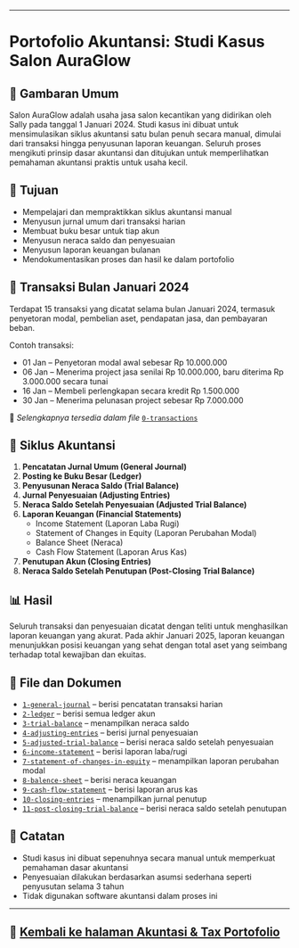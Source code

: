 <!--
# 💇‍♀️ Salon Cantik – Accounting Case Study

## 📌 Case Overview
**Salon Cantik** is a small business engaged in beauty services, established by Sally on January 1st, 2017. This case study was created to demonstrate my understanding of the accounting cycle through a simple simulation, covering:

- General Journal
- Ledger
- Unadjusted Trial Balance
- Adjusting Entries
- Adjusted Trial Balance
- Income Statement
- Statement of Change in Equity
- Balance Sheet

## 🧾 Objective
This case aims to simulate the basic accounting process of a small service business using manual methods. The purpose is to:

- Practice transaction recording
- Generate financial reports
- Show understanding of fundamental accounting principles

## 📅 January 2017 Transactions
A total of 15 transactions including:
- Initial capital injection
- Equipment and supplies purchase
- Revenue from services (cash and credit)
- Expense payments
- Private withdrawals (prive)
- Accounts receivable and payable

📄 *Full list of transactions available in* `1-journal-entries.xlsx`

## 📘 Accounting Cycle
1. **General Journal**  
   Recording daily financial transactions in the journal format (Date, Account, Debit, Credit).

2. **Ledger**  
   Posting each transaction to its respective account to calculate ending balances.

3. **Trial Balance**  
   Listing the ending balance of each account to verify that total debits equal total credits.

4. **Adjusting Entries**  
   Monthly adjustments for prepaid rent and receivables/payables.

5. **Income Statement**  
   Calculating profit or loss for January 2017 based on revenue and expenses.

6. **Balance Sheet**  
   Presenting assets, liabilities, and owner’s equity at the end of the month.

## 📈 Results

### ✔️ Net Income  
**Rp 11,483,333**

### 📊 Key Accounts Preview
| Account             | Amount        |
|---------------------|---------------|
| Cash                | Rp 16,450,000 |
| Service Revenue     | Rp 19,400,000 |
| Salaries Expense    | Rp 300,000    |
| Supplies Expense    | Rp 266,667    |
| Owner's Drawing     | Rp 150,000    |

> 🔢 Full details available in `5-income-statement.pdf` and `6-balance-sheet.pdf`

## 📁 Files Included
| File Name                   | Description                          |
|----------------------------|--------------------------------------|
| 1-journal-entries.xlsx      | General journal of all transactions  |
| 2-ledger.xlsx               | Ledger per account                   |
| 3-trial-balance.xlsx        | Trial Balance                        |
| 4-adjusting-entries.xlsx    | Monthly adjusting entries            |
| 5-income-statement.pdf      | Income statement for January         |
| 6-balance-sheet.pdf         | Balance Sheet per January 31, 2017   |

## ✍️ Personal Note
This is a self-initiated project to showcase my accounting practice and learning journey. All calculations and reporting were done manually to strengthen my understanding of the accounting process, even without a formal background in accounting.

---

🔗 **Connect with me on LinkedIn**  
*Feel free to reach out if you’d like to discuss accounting, finance, or administration!*

-->

<!--
# Studi Kasus Akuntansi – Salon AuraGlow

Repositori ini berisi simulasi lengkap dari siklus akuntansi  untuk usaha fiktif bernama **Salon AuraGlow**. Studi kasus ini dibuat untuk memperkuat pemahaman tentang proses akuntansi mulai dari pencatatan transaksi hingga penyusunan laporan keuangan.

## 🎯 Tujuan

- Mensimulasikan siklus akuntansi bulanan secara manual
- Memahami tahapan dalam proses akuntansi
- Menunjukkan kemampuan dalam menyusun dan menganalisis laporan keuangan

## 📅 Transaksi Bulan January 2024
Berisi 15 transaksi yang meliputi penyetoran modal, pembelian perlengkapan/peralatan, pendapatan jasa, pembayaran beban, pengeluaran pribadi, dan transaksi piutang serta utang usaha.

Contoh transaksi:

- 01 Jan – Penyetoran modal awal sebesar Rp 10.000.000
- 06 Jan – Menerima project jasa senilai Rp 10.000.000, baru diterima Rp 3.000.000 secara tunai
- 16 Jan – Membeli perlengkapan secara kredit Rp 1.500.000
- 30 Jan – Menerima pelunasan project sebesar Rp 7.000.000

📄 *Selengkapnya tersedia dalam file* [`0-transactions`](https://docs.google.com/spreadsheets/d/1ckyP_xieb5Qu530xqVkzQ1GrbzM2sSuGj95prl7jHyI/edit?gid=57503392#gid=57503392)

## 📘 Siklus Akuntansi
1. **Jurnal Umum (General Journal)**  
   Mencatat semua transaksi ke dalam jurnal dengan format standar (tanggal, akun, debit, kredit).

2. **Buku Besar (Ledger)**  
   Mengelompokkan transaksi per akun untuk melihat total saldo akun.

3. **Neraca Saldo (Trial Balance)**  
   Menyusun daftar saldo semua akun untuk memastikan keseimbangan antara debit dan kredit.

4. **Jurnal Penyesuaian (Adjusting Entries)**  
   Mencatat akun-akun yang perlu disesuaikan di akhir bulan.
   
5. **Neraca Saldo setelah Penyesuaian (Adjusted Trial Balance)**  
   Menyusun daftar saldo semua akun setelah dilakukan penyesuaian.

6. **Laporan Laba Rugi (Income Statement)**  
   Menyajikan total pendapatan dan beban untuk mengetahui laba/rugi usaha bulan Januari 2024.

7. **Laporan Perubahan Modal (Statement of Change in Equity)**  
   Menyajikan total modal per januari.   

8. **Neraca (Balance Sheet)**  
   Menyajikan posisi keuangan perusahaan per akhir bulan Januari (aset, kewajiban, dan ekuitas).

## 📈 Hasil

### ✔️ Net Income (Laba Bersih)  
on progress....
**Rp 11,483,333**

### 📊 Total Aset
(Akan disusun di neraca)

## 📁 File & Dokumen
Semua laporan tersedia dalam format Excel dan PDF:

- `1-journal-entries.xlsx`
- `2-ledger.xlsx`
- `3-trial-balance.xlsx`
- `4-adjusting-entries.xlsx`
- `5-income-statement.pdf`
- `6-balance-sheet.pdf`

## ✍️ Catatan
Studi kasus ini adalah hasil latihan pribadi untuk memperkuat kemampuan saya di bidang akuntansi. Semua perhitungan dan penyusunan laporan dilakukan secara manual sebagai bentuk pemahaman konsep dasar akuntansi. -->

---
# Portofolio Akuntansi: Studi Kasus Salon AuraGlow

## 🧾 Gambaran Umum

Salon AuraGlow adalah usaha jasa salon kecantikan yang didirikan oleh Sally pada tanggal 1 Januari 2024. Studi kasus ini dibuat untuk mensimulasikan siklus akuntansi satu bulan penuh secara manual, dimulai dari transaksi hingga penyusunan laporan keuangan. Seluruh proses mengikuti prinsip dasar akuntansi dan ditujukan untuk memperlihatkan pemahaman akuntansi praktis untuk usaha kecil.

## 🎯 Tujuan

- Mempelajari dan mempraktikkan siklus akuntansi manual
- Menyusun jurnal umum dari transaksi harian
- Membuat buku besar untuk tiap akun
- Menyusun neraca saldo dan penyesuaian
- Menyusun laporan keuangan bulanan
- Mendokumentasikan proses dan hasil ke dalam portofolio

## 📆 Transaksi Bulan Januari 2024

Terdapat 15 transaksi yang dicatat selama bulan Januari 2024, termasuk penyetoran modal, pembelian aset, pendapatan jasa, dan pembayaran beban.

Contoh transaksi:

- 01 Jan – Penyetoran modal awal sebesar Rp 10.000.000
- 06 Jan – Menerima project jasa senilai Rp 10.000.000, baru diterima Rp 3.000.000 secara tunai
- 16 Jan – Membeli perlengkapan secara kredit Rp 1.500.000
- 30 Jan – Menerima pelunasan project sebesar Rp 7.000.000

📄 *Selengkapnya tersedia dalam file* [`0-transactions`](https://docs.google.com/spreadsheets/d/1ckyP_xieb5Qu530xqVkzQ1GrbzM2sSuGj95prl7jHyI/edit?gid=57503392#gid=57503392)

## 🔄 Siklus Akuntansi

1. **Pencatatan Jurnal Umum (General Journal)**
2. **Posting ke Buku Besar (Ledger)**
3. **Penyusunan Neraca Saldo (Trial Balance)**
4. **Jurnal Penyesuaian (Adjusting Entries)**
5. **Neraca Saldo Setelah Penyesuaian (Adjusted Trial Balance)**
6. **Laporan Keuangan (Financial Statements)**
   - Income Statement (Laporan Laba Rugi)
   - Statement of Changes in Equity (Laporan Perubahan Modal)
   - Balance Sheet (Neraca)
   - Cash Flow Statement (Laporan Arus Kas)
7. **Penutupan Akun (Closing Entries)**
8. **Neraca Saldo Setelah Penutupan (Post-Closing Trial Balance)**

## 📊 Hasil

Seluruh transaksi dan penyesuaian dicatat dengan teliti untuk menghasilkan laporan keuangan yang akurat. Pada akhir Januari 2025, laporan keuangan menunjukkan posisi keuangan yang sehat dengan total aset yang seimbang terhadap total kewajiban dan ekuitas.

## 📁 File dan Dokumen

- [`1-general-journal`](https://docs.google.com/spreadsheets/d/1ckyP_xieb5Qu530xqVkzQ1GrbzM2sSuGj95prl7jHyI/edit?gid=1958299416#gid=1958299416) – berisi pencatatan transaksi harian 
- [`2-ledger`](https://docs.google.com/spreadsheets/d/1ckyP_xieb5Qu530xqVkzQ1GrbzM2sSuGj95prl7jHyI/edit?gid=2116512178#gid=2116512178) – berisi semua ledger akun 
- [`3-trial-balance`](https://docs.google.com/spreadsheets/d/1ckyP_xieb5Qu530xqVkzQ1GrbzM2sSuGj95prl7jHyI/edit?gid=923898971#gid=923898971) – menampilkan neraca saldo
- [`4-adjusting-entries`](https://docs.google.com/spreadsheets/d/1ckyP_xieb5Qu530xqVkzQ1GrbzM2sSuGj95prl7jHyI/edit?gid=1657090313#gid=1657090313) – berisi jurnal penyesuaian
- [`5-adjusted-trial-balance`](https://docs.google.com/spreadsheets/d/1ckyP_xieb5Qu530xqVkzQ1GrbzM2sSuGj95prl7jHyI/edit?gid=2126887101#gid=2126887101) – berisi neraca saldo setelah penyesuaian
- [`6-income-statement`](https://docs.google.com/spreadsheets/d/1ckyP_xieb5Qu530xqVkzQ1GrbzM2sSuGj95prl7jHyI/edit?gid=1726293988#gid=1726293988) – berisi laporan laba/rugi
- [`7-statement-of-changes-in-equity`](https://docs.google.com/spreadsheets/d/1ckyP_xieb5Qu530xqVkzQ1GrbzM2sSuGj95prl7jHyI/edit?gid=1682229654#gid=1682229654) – menampilkan laporan perubahan modal
- [`8-balence-sheet`](https://docs.google.com/spreadsheets/d/1ckyP_xieb5Qu530xqVkzQ1GrbzM2sSuGj95prl7jHyI/edit?gid=779561730#gid=779561730) – berisi neraca keuangan
- [`9-cash-flow-statement`](https://docs.google.com/spreadsheets/d/1ckyP_xieb5Qu530xqVkzQ1GrbzM2sSuGj95prl7jHyI/edit?gid=1301442037#gid=1301442037) – berisi laporan arus kas
- [`10-closing-entries`]() – menampilkan jurnal penutup
- [`11-post-closing-trial-balance`]() – berisi neraca saldo setelah penutupan

## 📝 Catatan

- Studi kasus ini dibuat sepenuhnya secara manual untuk memperkuat pemahaman dasar akuntansi
- Penyesuaian dilakukan berdasarkan asumsi sederhana seperti penyusutan selama 3 tahun
- Tidak digunakan software akuntansi dalam proses ini


---



## 🔗 [**Kembali ke halaman Akuntasi & Tax Portofolio**](https://github.com/ninanina19/Akuntansi-Tax-Portofolio/blob/main/README.md)  


